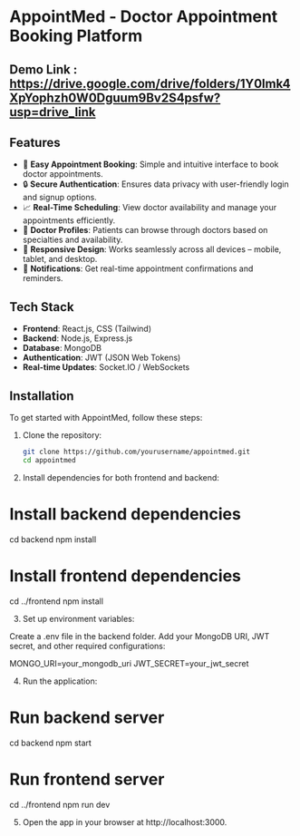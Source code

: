 # AppointMed - Doctor Appointment Booking Platform

## Demo Link : https://drive.google.com/drive/folders/1Y0lmk4XpYophzh0W0Dguum9Bv2S4psfw?usp=drive_link 
## Features

- 📅 **Easy Appointment Booking**: Simple and intuitive interface to book doctor appointments.
- 🔒 **Secure Authentication**: Ensures data privacy with user-friendly login and signup options.
- 📈 **Real-Time Scheduling**: View doctor availability and manage your appointments efficiently.
- 🏥 **Doctor Profiles**: Patients can browse through doctors based on specialties and availability.
- 📱 **Responsive Design**: Works seamlessly across all devices – mobile, tablet, and desktop.
- 💬 **Notifications**: Get real-time appointment confirmations and reminders.

## Tech Stack

- **Frontend**: React.js, CSS (Tailwind)
- **Backend**: Node.js, Express.js
- **Database**: MongoDB
- **Authentication**: JWT (JSON Web Tokens)
- **Real-time Updates**: Socket.IO / WebSockets
  
## Installation

To get started with AppointMed, follow these steps:

1. Clone the repository:
   ```bash
   git clone https://github.com/yourusername/appointmed.git
   cd appointmed

  2. Install dependencies for both frontend and backend:
   # Install backend dependencies
   cd backend
   npm install
   # Install frontend dependencies
   cd ../frontend
   npm install
   
   3. Set up environment variables:

Create a .env file in the backend folder.
Add your MongoDB URI, JWT secret, and other required configurations:

MONGO_URI=your_mongodb_uri
JWT_SECRET=your_jwt_secret

4. Run the application:

# Run backend server
cd backend
npm start

# Run frontend server
cd ../frontend
npm run dev

5. Open the app in your browser at http://localhost:3000.

